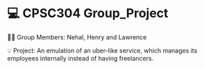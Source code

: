 # 💻 CPSC304 Group_Project 
👨‍💻 Group Members: Nehal, Henry and Lawrence

💡 Project: An emulation of an uber-like service, which manages its employees internally instead of having freelancers.
